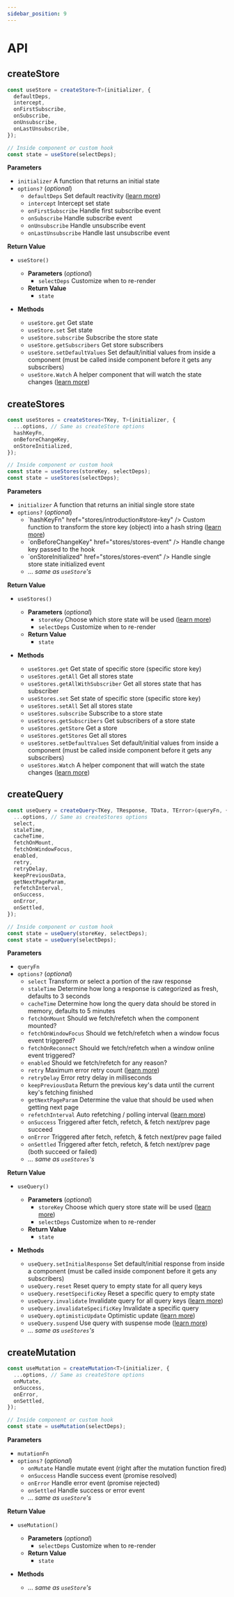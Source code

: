 ```yaml
---
sidebar_position: 9
---
```


# API

## createStore

```ts
const useStore = createStore<T>(initializer, {
  defaultDeps,
  intercept,
  onFirstSubscribe,
  onSubscribe,
  onUnsubscribe,
  onLastUnsubscribe,
});

// Inside component or custom hook
const state = useStore(selectDeps);
```

**Parameters**

<div className="[&_ul]:text-sm">

- `initializer` A function that returns an initial state
- `options?` (_optional_)
  - `defaultDeps` Set default reactivity ([learn more](/docs/store/introduction#set-default-reactivity))
  - `intercept` Intercept set state
  - `onFirstSubscribe` Handle first subscribe event
  - `onSubscribe` Handle subscribe event
  - `onUnsubscribe` Handle unsubscribe event
  - `onLastUnsubscribe` Handle last unsubscribe event

</div>

**Return Value**

<div className="[&_ul_ul]:text-sm">

- `useStore()`

  - **Parameters** (_optional_)
    - `selectDeps` Customize when to re-render
  - **Return Value**
    - `state`

- **Methods**
  - `useStore.get` Get state
  - `useStore.set` Set state
  - `useStore.subscribe` Subscribe the store state
  - `useStore.getSubscribers` Get store subscribers
  - `useStore.setDefaultValues` Set default/initial values from inside a component (must be called inside component before it gets any subscribers)
  - `useStore.Watch` A helper component that will watch the state changes ([learn more](/docs/store/watch-component))

</div>

## createStores

```ts
const useStores = createStores<TKey, T>(initializer, {
  ...options, // Same as createStore options
  hashKeyFn,
  onBeforeChangeKey,
  onStoreInitialized,
});

// Inside component or custom hook
const state = useStores(storeKey, selectDeps);
const state = useStores(selectDeps);
```

**Parameters**

<div className="[&_ul]:text-sm">

- `initializer` A function that returns an initial single store state
- `options?` (_optional_)
  - `hashKeyFn" href="stores/introduction#store-key" /> Custom function to transform the store key (object) into a hash string ([learn more](/docs/stores/introduction#store-key))
  - `onBeforeChangeKey" href="stores/stores-event" /> Handle change key passed to the hook
  - `onStoreInitialized" href="stores/stores-event" /> Handle single store state initialized event
  - _... same as `useStore`'s_

</div>

**Return Value**

<div className="[&_ul_ul]:text-sm">

- `useStores()`

  - **Parameters** (_optional_)
    - `storeKey` Choose which store state will be used ([learn more](/docs/stores/introduction#store-key))
    - `selectDeps` Customize when to re-render
  - **Return Value**
    - `state`

- **Methods**
  - `useStores.get` Get state of specific store (specific store key)
  - `useStores.getAll` Get all stores state
  - `useStores.getAllWithSubscriber` Get all stores state that has subscriber
  - `useStores.set` Set state of specific store (specific store key)
  - `useStores.setAll` Set all stores state
  - `useStores.subscribe` Subscribe to a store state
  - `useStores.getSubscribers` Get subscribers of a store state
  - `useStores.getStore` Get a store
  - `useStores.getStores` Get all stores
  - `useStores.setDefaultValues` Set default/initial values from inside a component (must be called inside component before it gets any subscribers)
  - `useStores.Watch` A helper component that will watch the state changes ([learn more](/docs/store/watch-component))

</div>

## createQuery

```ts
const useQuery = createQuery<TKey, TResponse, TData, TError>(queryFn, {
  ...options, // Same as createStores options
  select,
  staleTime,
  cacheTime,
  fetchOnMount,
  fetchOnWindowFocus,
  enabled,
  retry,
  retryDelay,
  keepPreviousData,
  getNextPageParam,
  refetchInterval,
  onSuccess,
  onError,
  onSettled,
});

// Inside component or custom hook
const state = useQuery(storeKey, selectDeps);
const state = useQuery(selectDeps);
```

**Parameters**

<div className="[&_ul]:text-sm">

- `queryFn`
- `options?` (_optional_)
  - `select` Transform or select a portion of the raw response
  - `staleTime` Determine how long a response is categorized as fresh, defaults to 3 seconds
  - `cacheTime` Determine how long the query data should be stored in memory, defaults to 5 minutes
  - `fetchOnMount` Should we fetch/refetch when the component mounted?
  - `fetchOnWindowFocus` Should we fetch/refetch when a window focus event triggered?
  - `fetchOnReconnect` Should we fetch/refetch when a window online event triggered?
  - `enabled` Should we fetch/refetch for any reason?
  - `retry` Maximum error retry count ([learn more](/docs/query/error-retries))
  - `retryDelay` Error retry delay in milliseconds
  - `keepPreviousData` Return the previous key's data until the current key's fetching finished
  - `getNextPageParam` Determine the value that should be used when getting next page
  - `refetchInterval` Auto refetching / polling interval ([learn more](/docs/query/polling))
  - `onSuccess` Triggered after fetch, refetch, & fetch next/prev page succeed
  - `onError` Triggered after fetch, refetch, & fetch next/prev page failed
  - `onSettled` Triggered after fetch, refetch, & fetch next/prev page (both succeed or failed)
  - _... same as `useStores`'s_

</div>

**Return Value**

<div className="[&_ul_ul]:text-sm">

- `useQuery()`

  - **Parameters** (_optional_)
    - `storeKey` Choose which query store state will be used ([learn more](/docs/stores/introduction#store-key))
    - `selectDeps` Customize when to re-render
  - **Return Value**
    - `state`

- **Methods**
  - `useQuery.setInitialResponse` Set default/initial response from inside a component (must be called inside component before it gets any subscribers)
  - `useQuery.reset` Reset query to empty state for all query keys
  - `useQuery.resetSpecificKey` Reset a specific query to empty state
  - `useQuery.invalidate` Invalidate query for all query keys ([learn more](/docs/query/query-invalidation))
  - `useQuery.invalidateSpecificKey` Invalidate a specific query
  - `useQuery.optimisticUpdate` Optimistic update ([learn more](/docs/query/optimistic-update))
  - `useQuery.suspend` Use query with suspense mode ([learn more](/docs/query/suspense))
  - _... same as `useStores`'s_

</div>

## createMutation

```ts
const useMutation = createMutation<T>(initializer, {
  ...options, // Same as createStore options
  onMutate,
  onSuccess,
  onError,
  onSettled,
});

// Inside component or custom hook
const state = useMutation(selectDeps);
```

**Parameters**

<div className="[&_ul]:text-sm">

- `mutationFn`
- `options?` (_optional_)
  - `onMutate` Handle mutate event (right after the mutation function fired)
  - `onSuccess` Handle success event (promise resolved)
  - `onError` Handle error event (promise rejected)
  - `onSettled` Handle success or error event
  - _... same as `useStore`'s_

</div>

**Return Value**

<div className="[&_ul_ul]:text-sm">

- `useMutation()`

  - **Parameters** (_optional_)
    - `selectDeps` Customize when to re-render
  - **Return Value**
    - `state`

- **Methods**
  - _... same as `useStore`'s_

</div>